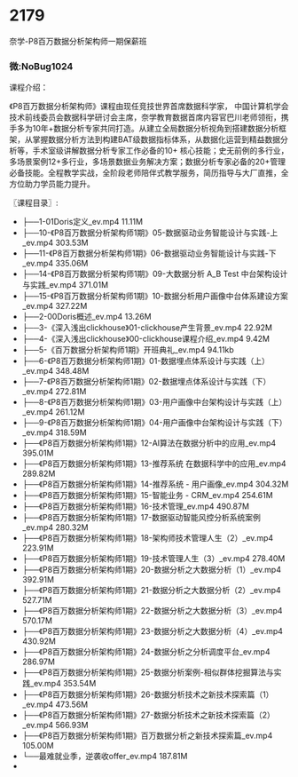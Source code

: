 # 2179
奈学-P8百万数据分析架构师一期保薪班
### 微:NoBug1024 


课程介绍：

《P8百万数据分析架构师》课程由现任竞技世界首席数据科学家， 中国计算机学会技术前线委员会数据科学研讨会主席，奈学教育数据首席内容官巴川老师领衔，携手多为10年+数据分析专家共同打造。从建立全局数据分析视角到搭建数据分析框架，从掌握数据分析方法到构建BAT级数据指标体系，从数据化运营到精益数据分析等，手术室级讲解数据分析专家工作必备的10+ 核心技能；史无前例的多行业，多场景案例12+多行业，多场景数据业务解决方案；数据分析专家必备的20+管理必备技能。全程教学实战，全阶段老师陪伴式教学服务，简历指导与大厂直推，全方位助力学员能力提升。


〖课程目录〗:

- ├──1-01Doris定义_ev.mp4  11.11M
- ├──10-《P8百万数据分析架构师1期》05-数据驱动业务智能设计与实践-上_ev.mp4  303.53M
- ├──11-《P8百万数据分析架构师1期》06-数据驱动业务智能设计与实践-下_ev.mp4  335.06M
- ├──14-《P8百万数据分析架构师1期》09-大数据分析 A_B Test 中台架构设计与实践_ev.mp4  371.01M
- ├──15-《P8百万数据分析架构师1期》10-数据分析用户画像中台体系建设方案_ev.mp4  327.22M
- ├──2-00Doris概述_ev.mp4  13.26M
- ├──3-《深入浅出clickhouse》01-clickhouse产生背景_ev.mp4  22.92M
- ├──4-《深入浅出clickhouse》00-clickhouse课程介绍_ev.mp4  9.42M
- ├──5-《百万数据分析架构师1期》开班典礼_ev.mp4  94.11kb
- ├──6-《P8百万数据分析架构师1期》01-数据埋点体系设计与实践（上）_ev.mp4  348.48M
- ├──7-《P8百万数据分析架构师1期》02-数据埋点体系设计与实践（下）_ev.mp4  272.81M
- ├──8-《P8百万数据分析架构师1期》03-用户画像中台架构设计与实践（上）_ev.mp4  261.12M
- ├──9-《P8百万数据分析架构师1期》04-用户画像中台架构设计与实践（下）_ev.mp4  318.59M
- ├──《P8百万数据分析架构师1期》12-AI算法在数据分析中的应用_ev.mp4  395.01M
- ├──《P8百万数据分析架构师1期》13-推荐系统 在数据科学中的应用_ev.mp4  289.82M
- ├──《P8百万数据分析架构师1期》14-推荐系统 - 用户画像_ev.mp4  304.32M
- ├──《P8百万数据分析架构师1期》15-智能业务 - CRM_ev.mp4  254.61M
- ├──《P8百万数据分析架构师1期》16-技术管理_ev.mp4  490.87M
- ├──《P8百万数据分析架构师1期》17-数据驱动智能风控分析系统案例_ev.mp4  280.32M
- ├──《P8百万数据分析架构师1期》18-架构师技术管理人生（2）_ev.mp4  223.91M
- ├──《P8百万数据分析架构师1期》19-技术管理人生（3）_ev.mp4  278.40M
- ├──《P8百万数据分析架构师1期》20-数据分析之大数据分析（1）_ev.mp4  392.91M
- ├──《P8百万数据分析架构师1期》21-数据分析之大数据分析（2）_ev.mp4  527.71M
- ├──《P8百万数据分析架构师1期》22-数据分析之大数据分析（3）_ev.mp4  570.17M
- ├──《P8百万数据分析架构师1期》23-数据分析之大数据分析（4）_ev.mp4  430.92M
- ├──《P8百万数据分析架构师1期》24-数据分析之分析调度平台_ev.mp4  286.97M
- ├──《P8百万数据分析架构师1期》25-数据分析案例-相似群体挖掘算法与实践_ev.mp4  353.54M
- ├──《P8百万数据分析架构师1期》26-数据分析技术之新技术探索篇（1）_ev.mp4  473.56M
- ├──《P8百万数据分析架构师1期》27-数据分析技术之新技术探索篇（2）_ev.mp4  566.93M
- ├──《P8百万数据分析架构师1期》百万数据分析之新技术探索篇_ev.mp4  105.00M
- └──最难就业季，逆袭收offer_ev.mp4  187.81M
- 

